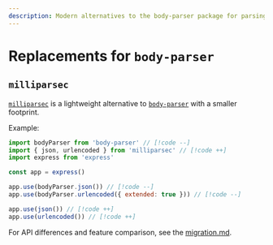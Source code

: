 ```yaml
---
description: Modern alternatives to the body-parser package for parsing HTTP request bodies in Node.js servers
---
```


# Replacements for `body-parser`

## `milliparsec`

[`milliparsec`](https://github.com/tinyhttp/milliparsec) is a lightweight alternative to [`body-parser`](https://github.com/expressjs/body-parser) with a smaller footprint.

Example:

```js
import bodyParser from 'body-parser' // [!code --]
import { json, urlencoded } from 'milliparsec' // [!code ++]
import express from 'express'

const app = express()

app.use(bodyParser.json()) // [!code --]
app.use(bodyParser.urlencoded({ extended: true })) // [!code --]

app.use(json()) // [!code ++]
app.use(urlencoded()) // [!code ++]
```

For API differences and feature comparison, see the [migration.md](https://github.com/tinyhttp/milliparsec/blob/master/migration.md).
